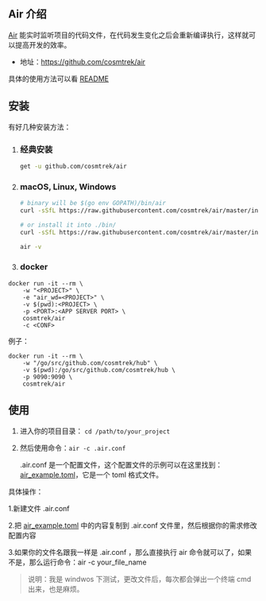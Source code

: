 ## Air 介绍

[Air](https://github.com/cosmtrek/air) 能实时监听项目的代码文件，在代码发生变化之后会重新编译执行，这样就可以提高开发的效率。

- 地址：https://github.com/cosmtrek/air



具体的使用方法可以看 [README](https://github.com/cosmtrek/air/blob/master/README.md)

## 安装

有好几种安装方法：

1. ### 经典安装

   ```sh
   get -u github.com/cosmtrek/air
   ```

   

2. ### macOS, Linux, Windows

   ```sh
   # binary will be $(go env GOPATH)/bin/air
   curl -sSfL https://raw.githubusercontent.com/cosmtrek/air/master/install.sh | sh -s -- -b $(go env GOPATH)/bin
   
   # or install it into ./bin/
   curl -sSfL https://raw.githubusercontent.com/cosmtrek/air/master/install.sh | sh -s
   
   air -v
   ```



3. ### docker

```shell
docker run -it --rm \
    -w "<PROJECT>" \
    -e "air_wd=<PROJECT>" \
    -v $(pwd):<PROJECT> \
    -p <PORT>:<APP SERVER PORT> \
    cosmtrek/air
    -c <CONF>
```

例子：

```shell
docker run -it --rm \
    -w "/go/src/github.com/cosmtrek/hub" \
    -v $(pwd):/go/src/github.com/cosmtrek/hub \
    -p 9090:9090 \
    cosmtrek/air
```

## 使用

1. 进入你的项目目录： `cd /path/to/your_project`

2. 然后使用命令：`air -c .air.conf`

   .air.conf 是一个配置文件，这个配置文件的示例可以在这里找到：[air_example.toml](https://github.com/cosmtrek/air/blob/master/air_example.toml)，它是一个 toml 格式文件。



具体操作：

1.新建文件 .air.conf

2.把 [air_example.toml](https://github.com/cosmtrek/air/blob/master/air_example.toml) 中的内容复制到 .air.conf 文件里，然后根据你的需求修改配置内容

3.如果你的文件名跟我一样是 .air.conf ，那么直接执行 air 命令就可以了，如果不是，那么运行命令：air -c your_file_name



> 说明：我是 windwos 下测试，更改文件后，每次都会弹出一个终端 cmd 出来，也是麻烦。